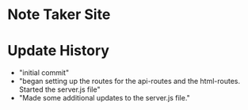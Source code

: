 # Note Taker Site

# Update History
- "initial commit" 
- "began setting up the routes for the api-routes and the html-routes. Started the server.js file" 
- "Made some additional updates to the server.js file." 